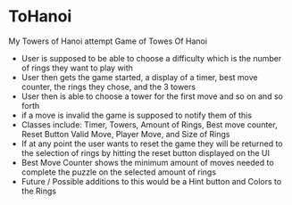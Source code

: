 # ToHanoi
My Towers of Hanoi attempt
Game of Towes Of Hanoi
- User is supposed to be able to choose a difficulty which is the number of rings they want to play with
- User then gets the game started, a display of a timer, best move counter, the rings they chose, and the 3 towers
- User then is able to choose a tower for the first move and so on and so forth
- if a move is invalid the game is supposed to notify them of this
- Classes include:
Timer, Towers, Amount of Rings, Best move counter, Reset Button Valid Move, Player Move, and Size of Rings
- If  at any point the user wants to reset the game they will be returned to the selection of rings by hitting the reset button displayed on the UI
- Best Move Counter shows the minimum amount of moves needed to complete the puzzle on the selected amount of rings
- Future / Possible additions to this would be a Hint button and Colors to the Rings
